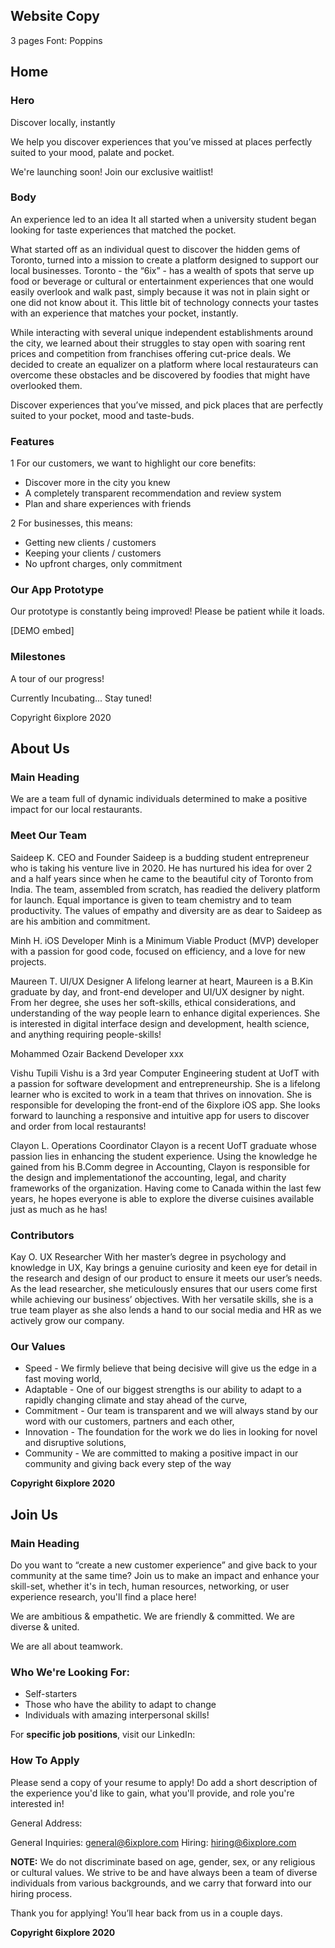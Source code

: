 ## Website Copy

3 pages
Font: Poppins

## Home

### Hero

Discover locally, instantly

We help you discover experiences that you’ve missed at places perfectly suited to your mood, palate and pocket.

We're launching soon!
Join our exclusive waitlist!

### Body

An experience led to an idea
It all started when a university student began looking for taste experiences that matched the pocket.

What started off as an individual quest to discover the hidden gems of Toronto, turned into a mission to create a platform designed to support our local businesses. Toronto - the “6ix” - has a wealth of spots that serve up food or beverage or cultural or entertainment experiences that one would easily overlook and walk past, simply because it was not in plain sight or one did not know about it. This little bit of technology connects your tastes with an experience that matches your pocket, instantly.

While interacting with several unique independent establishments around the city, we learned about their struggles to stay open with soaring rent prices and competition from franchises offering cut-price deals. We decided to create an equalizer on a platform where local restaurateurs can overcome these obstacles and be discovered by foodies that might have overlooked them.

Discover experiences that you’ve missed, and pick places that are perfectly suited to your pocket, mood and taste-buds.

### Features

1 For our customers, we want to highlight our core benefits:

- Discover more in the city you knew
- A completely transparent recommendation and review system
- Plan and share experiences with friends

2 For businesses, this means:

- Getting new clients / customers
- Keeping your clients / customers
- No upfront charges, only commitment

### Our App Prototype

Our prototype is constantly being improved! Please be patient while it loads.

[DEMO embed]

### Milestones

A tour of our progress!

Currently Incubating... Stay tuned!

Copyright 6ixplore 2020

## About Us

### Main Heading

We are a team full of dynamic individuals determined to make a positive impact for our local restaurants.

### Meet Our Team

Saideep K.
CEO and Founder
Saideep is a budding student entrepreneur who is taking his venture live in 2020. He has nurtured his idea for over 2 and a half years since when he came to the beautiful city of Toronto from India. The team, assembled from scratch, has readied the delivery platform for launch. Equal importance is given to team chemistry and to team productivity. The values of empathy and diversity are as dear to Saideep as are his ambition and commitment.

Minh H.
iOS Developer
Minh is a Minimum Viable Product (MVP) developer with a passion for good code, focused on efficiency, and a love for new projects.

Maureen T.
UI/UX Designer
A lifelong learner at heart, Maureen is a B.Kin graduate by day, and front-end developer and UI/UX designer by night. From her degree, she uses her soft-skills, ethical considerations, and understanding of the way people learn to enhance digital experiences. She is interested in digital interface design and development, health science, and anything requiring people-skills!

Mohammed Ozair
Backend Developer
xxx

Vishu Tupili
Vishu is a 3rd year Computer Engineering student at UofT with a passion for software development and entrepreneurship. She is a lifelong learner who is excited to work in a team that thrives on innovation. She is responsible for developing the front-end of the 6ixplore iOS app. She looks forward to launching a responsive and intuitive app for users to discover and order from local restaurants!

Clayon L.
Operations Coordinator
Clayon is a recent UofT graduate whose passion lies in enhancing the student experience. Using the knowledge he gained from his B.Comm degree in Accounting, Clayon is responsible for the design and implementationof the accounting, legal, and charity frameworks of the organization. Having come to Canada within the last few years, he hopes everyone is able to explore the diverse cuisines available just as much as he has!

### Contributors

Kay O.
UX Researcher
With her master’s degree in psychology and knowledge in UX, Kay brings a genuine curiosity and keen eye for detail in the research and design of our product to ensure it meets our user’s needs. As the lead researcher, she meticulously ensures that our users come first while achieving our business’ objectives. With her versatile skills, she is a true team player as she also lends a hand to our social media and HR as we actively grow our company.

### Our Values

- Speed - We firmly believe that being decisive will give us the edge in a fast moving world,
- Adaptable - One of our biggest strengths is our ability to adapt to a rapidly changing climate and stay ahead of the curve,
- Commitment - Our team is transparent and we will always stand by our word with our customers, partners and each other,
- Innovation - The foundation for the work we do lies in looking for novel and disruptive solutions,
- Community - We are committed to making a positive impact in our community and giving back every step of the way

<strong>Copyright 6ixplore 2020</strong>

## Join Us

### Main Heading

Do you want to “create a new customer experience” and give back to your community at the same time? Join us to make an impact and enhance your skill-set, whether it's in tech, human resources, networking, or user experience research, you'll find a place here!

We are ambitious & empathetic.
We are friendly & committed.
We are diverse & united.

We are all about teamwork.

### Who We're Looking For:

- Self-starters
- Those who have the ability to adapt to change
- Individuals with amazing interpersonal skills!

For <strong>specific job positions</strong>, visit our LinkedIn:

### How To Apply

Please send a copy of your resume to apply! Do add a short description of the experience you'd like to gain, what you'll provide, and role you're interested in!

General Address:

General Inquiries: general@6ixplore.com
Hiring: hiring@6ixplore.com

<strong>NOTE:</strong> We do not discriminate based on age, gender, sex, or any religious or cultural values. We strive to be and have always been a team of diverse individuals from various backgrounds, and we carry that forward into our hiring process.

Thank you for applying! You’ll hear back from us in a couple days.

<strong>Copyright 6ixplore 2020</strong>
